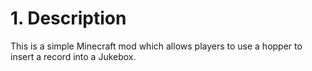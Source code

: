 # 1. Description

This is a simple Minecraft mod which allows players to use a hopper to insert a
record into a Jukebox.

